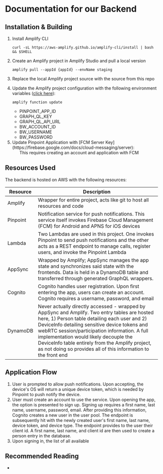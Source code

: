 # Documentation for our Backend 


## Installation & Building
<ol>
<li>
Install Amplify CLI

```console
curl -sL https://aws-amplify.github.io/amplify-cli/install | bash && $SHELL
```
</li>
<li>
Create an Amplify project in Amplify Studio and pull a local version

```console
amplify pull --appId {appId} --envName staging
```

</li>
<li>
Replace the local Amplify project source with the source from this repo
</li>
<li>

Update the Amplify project configuration with the following environment variables ([click here](https://aws.amazon.com/blogs/mobile/configure-environment-variables-and-secrets-for-your-lambda-functions-with-amplify-cli/)):

```console
amplify function update
```

<ul>
    <li>PINPOINT_APP_ID</li>
    <li>GRAPH_QL_KEY</li>
    <li>GRAPH_QL_API_URL</li>
    <li>BW_ACCOUNT_ID</li>
    <li>BW_USERNAME</li>
    <li>BW_PASSWORD</li>
</ul>
    
</li>
<li>Update Pinpoint Application with [FCM Server Key](https://firebase.google.com/docs/cloud-messaging/server):
    <ul>
        This requires creating an account and application with FCM
    </ul>
</li>
</ol>

## Resources Used

The backend is hosted on AWS with the following resources:

| Resource | Description |
| --- | ----------- |
| Amplify | Wrapper for entire project, acts like git to host all resources and code |
| Pinpoint | Notification service for push notifications. This service itself invokes Firebase Cloud Management (FCM) for Android and APNS for iOS devices |
| Lambda | Two Lambdas are used in this project. One invokes Pinpoint to send push notifications and the other acts as a REST endpoint to manage calls, register users, and invoke the Pinpoint Lambda |
| AppSync | Wrapped by Amplify; AppSync manages the app state and synchronizes said state with the frontends. Data is held in a DynamoDB table and transferred through generated GraphQL wrappers. |
| Cognito | Cognito handles user registration. Upon first entering the app, users can create an account. Cognito requires a username, password, and email |
| DynamoDB | Never actually directly accessed - wrapped by AppSync and Amplify. Two entry tables are hosted here, 1) Person table detailing each user and 2) DeviceInfo detailing sensitive device tokens and webRTC session/participation information. A full implementation would likely decouple the DeviceInfo table entirely from the Amplify project, as not doing so provides all of this information to the front end |
## Application Flow 

<ol>
    <li>User is prompted to allow push notifications. Upon accepting, the device's OS will return a unique device token, which is needed by Pinpoint to push notify the device.</li>
    <li>User must create an account to use the service. Upon opening the app, the option is presented to sign up. Signing up requires a first name, last name, username, password, email. After providing this information, 
    Cognito creates a new user in the user pool. The endpoint is subsequently hit with the newly created user's first name, last name, device token, and device type. The endpoint provides to the user their client id. 
    A first name, last name, and client id are then used to create a person entry in the database.
    </li>
    <li>Upon signing in, the list of all available</li>
</ol>

## Recommended Reading
<ul>
    <li></li>
</ul>